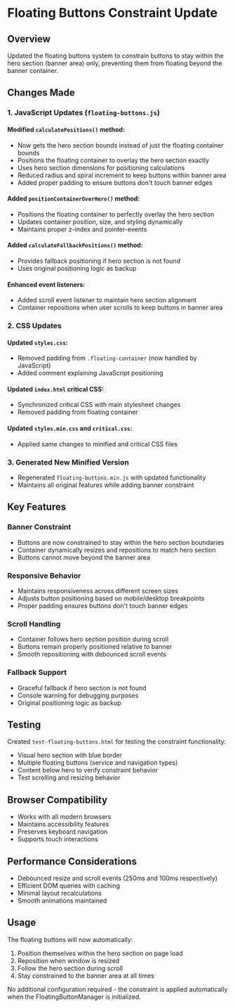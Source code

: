 # Floating Buttons Constraint Update

## Overview
Updated the floating buttons system to constrain buttons to stay within the hero section (banner area) only, preventing them from floating beyond the banner container.

## Changes Made

### 1. JavaScript Updates (`floating-buttons.js`)

#### Modified `calculatePositions()` method:
- Now gets the hero section bounds instead of just the floating container bounds
- Positions the floating container to overlay the hero section exactly
- Uses hero section dimensions for positioning calculations
- Reduced radius and spiral increment to keep buttons within banner area
- Added proper padding to ensure buttons don't touch banner edges

#### Added `positionContainerOverHero()` method:
- Positions the floating container to perfectly overlay the hero section
- Updates container position, size, and styling dynamically
- Maintains proper z-index and pointer-events

#### Added `calculateFallbackPositions()` method:
- Provides fallback positioning if hero section is not found
- Uses original positioning logic as backup

#### Enhanced event listeners:
- Added scroll event listener to maintain hero section alignment
- Container repositions when user scrolls to keep buttons in banner area

### 2. CSS Updates

#### Updated `styles.css`:
- Removed padding from `.floating-container` (now handled by JavaScript)
- Added comment explaining JavaScript positioning

#### Updated `index.html` critical CSS:
- Synchronized critical CSS with main stylesheet changes
- Removed padding from floating container

#### Updated `styles.min.css` and `critical.css`:
- Applied same changes to minified and critical CSS files

### 3. Generated New Minified Version
- Regenerated `floating-buttons.min.js` with updated functionality
- Maintains all original features while adding banner constraint

## Key Features

### Banner Constraint
- Buttons are now constrained to stay within the hero section boundaries
- Container dynamically resizes and repositions to match hero section
- Buttons cannot move beyond the banner area

### Responsive Behavior
- Maintains responsiveness across different screen sizes
- Adjusts button positioning based on mobile/desktop breakpoints
- Proper padding ensures buttons don't touch banner edges

### Scroll Handling
- Container follows hero section position during scroll
- Buttons remain properly positioned relative to banner
- Smooth repositioning with debounced scroll events

### Fallback Support
- Graceful fallback if hero section is not found
- Console warning for debugging purposes
- Original positioning logic as backup

## Testing
Created `test-floating-buttons.html` for testing the constraint functionality:
- Visual hero section with blue border
- Multiple floating buttons (service and navigation types)
- Content below hero to verify constraint behavior
- Test scrolling and resizing behavior

## Browser Compatibility
- Works with all modern browsers
- Maintains accessibility features
- Preserves keyboard navigation
- Supports touch interactions

## Performance Considerations
- Debounced resize and scroll events (250ms and 100ms respectively)
- Efficient DOM queries with caching
- Minimal layout recalculations
- Smooth animations maintained

## Usage
The floating buttons will now automatically:
1. Position themselves within the hero section on page load
2. Reposition when window is resized
3. Follow the hero section during scroll
4. Stay constrained to the banner area at all times

No additional configuration required - the constraint is applied automatically when the FloatingButtonManager is initialized.